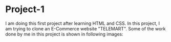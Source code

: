 # Project-1
I am doing this first project after learning HTML and CSS.
In this project, I am trying to clone an E-Commerce website "TELEMART". 
Some of the work done by me in this project is shown in following images:
